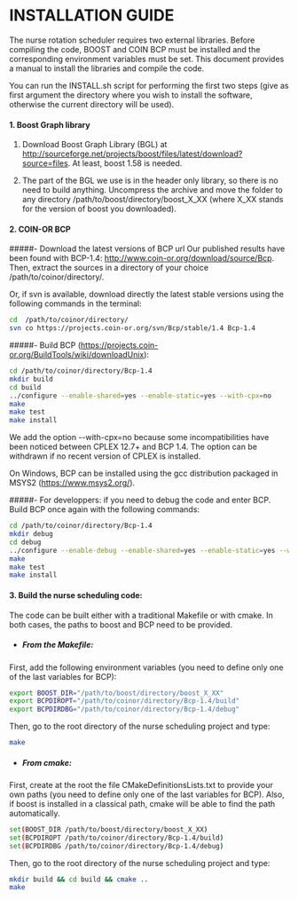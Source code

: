 # INSTALLATION GUIDE

The nurse rotation scheduler requires two external libraries. Before compiling the code, BOOST and COIN BCP  must be installed and the corresponding environment variables must be set.
This document provides a manual to install the libraries and compile the code.

You can run the INSTALL.sh script for performing the first two steps (give as first argument the directory where you wish to install the software, otherwise the current directory will be used).

#### 1. Boost Graph library

  1. Download Boost Graph Library (BGL) at http://sourceforge.net/projects/boost/files/latest/download?source=files.
  At least, boost 1.58 is needed.

  2. The part of the BGL we use is in the header only library, so there is no need to build anything. Uncompress the archive and move the folder to any directory /path/to/boost/directory/boost_X_XX (where X_XX stands for the version of boost you downloaded).


#### 2. COIN-OR BCP

  #####- Download the latest versions of BCP url 
  Our published results have been found with BCP-1.4: http://www.coin-or.org/download/source/Bcp. Then, extract the sources in a directory of your choice /path/to/coinor/directory/.

  Or, if svn is available, download directly the latest stable versions using the following commands in the terminal:
  ````bash
  cd  /path/to/coinor/directory/
  svn co https://projects.coin-or.org/svn/Bcp/stable/1.4 Bcp-1.4
  ````
  #####- Build BCP (https://projects.coin-or.org/BuildTools/wiki/downloadUnix):
  ````bash
  cd /path/to/coinor/directory/Bcp-1.4
  mkdir build
  cd build
  ../configure --enable-shared=yes --enable-static=yes --with-cpx=no
  make
  make test
  make install
  ````
  We add the option --with-cpx=no because some incompatibilities have been noticed between CPLEX 12.7+ and BCP 1.4. The option can be withdrawn if no recent version of CPLEX is installed.

  On Windows, BCP can be installed using the gcc distribution packaged in MSYS2 (https://www.msys2.org/).

  #####- For developpers: if you need to debug the code and enter BCP.
  Build BCP once again with the following commands:
  ````bash
  cd /path/to/coinor/directory/Bcp-1.4
  mkdir debug
  cd debug
  ../configure --enable-debug --enable-shared=yes --enable-static=yes --with-cpx=no
  make
  make test
  make install
  ````

#### 3. Build the nurse scheduling code:
The code can be built either with a traditional Makefile or with cmake. In both cases, the paths to boost and BCP need to be provided.

  - ##### From the Makefile:
  First, add the following environment variables (you need to define only one of the last variables for BCP):
  ````bash
  export BOOST_DIR="/path/to/boost/directory/boost_X_XX"
  export BCPDIROPT="/path/to/coinor/directory/Bcp-1.4/build"
  export BCPDIRDBG="/path/to/coinor/directory/Bcp-1.4/debug"
  ````
  Then, go to the root directory of the nurse scheduling project and type:
  ````bash
  make
  ````

  - ##### From cmake:
  First, create at the root the file CMakeDefinitionsLists.txt to provide your own paths (you need to define only one of the last variables for BCP). Also, if boost is installed in a classical path, cmake will be able to find the path automatically. 
  ````bash
  set(BOOST_DIR /path/to/boost/directory/boost_X_XX)
  set(BCPDIROPT /path/to/coinor/directory/Bcp-1.4/build)
  set(BCPDIRDBG /path/to/coinor/directory/Bcp-1.4/debug)
  ````
  
  Then, go to the root directory of the nurse scheduling project and type:
  ````bash
  mkdir build && cd build && cmake ..
  make
  ````
